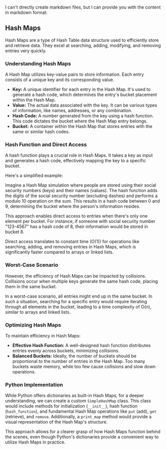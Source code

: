 I can't directly create markdown files, but I can provide you with the content in markdown format:

## Hash Maps

Hash Maps are a type of Hash Table data structure used to efficiently store and retrieve data. They excel at searching, adding, modifying, and removing entries very quickly.

### Understanding Hash Maps

A Hash Map utilizes key-value pairs to store information. Each entry consists of a unique key and its corresponding value.

* **Key:** A unique identifier for each entry in the Hash Map. It's used to generate a hash code, which determines the entry's bucket placement within the Hash Map.
* **Value:** The actual data associated with the key. It can be various types of information, like names, addresses, or any combination.
* **Hash Code:** A number generated from the key using a hash function. This code dictates the bucket where the Hash Map entry belongs.
* **Bucket:** A container within the Hash Map that stores entries with the same or similar hash codes.

### Hash Function and Direct Access

A hash function plays a crucial role in Hash Maps. It takes a key as input and generates a hash code, effectively mapping the key to a specific bucket.

Here's a simplified example:

Imagine a Hash Map simulation where people are stored using their social security numbers (keys) and their names (values). The hash function adds the digits of the social security number (excluding dashes) and performs a modulo 10 operation on the sum. This results in a hash code between 0 and 9, determining the bucket where the person's information resides.

This approach enables direct access to entries when there's only one element per bucket. For instance, if someone with social security number "123-4567" has a hash code of 8, their information would be stored in bucket 8.

Direct access translates to constant time (O(1)) for operations like searching, adding, and removing entries in Hash Maps, which is significantly faster compared to arrays or linked lists.

### Worst-Case Scenario

However, the efficiency of Hash Maps can be impacted by collisions. Collisions occur when multiple keys generate the same hash code, placing them in the same bucket.

In a worst-case scenario, all entries might end up in the same bucket. In such a situation, searching for a specific entry would require iterating through all elements in the bucket, leading to a time complexity of O(n), similar to arrays and linked lists.

### Optimizing Hash Maps

To maintain efficiency in Hash Maps:

* **Effective Hash Function:** A well-designed hash function distributes entries evenly across buckets, minimizing collisions.
* **Balanced Buckets:** Ideally, the number of buckets should be proportional to the number of entries in the Hash Map. Too many buckets waste memory, while too few cause collisions and slow down operations.

### Python Implementation

While Python offers dictionaries as built-in Hash Maps, for a deeper understanding, we can create a custom `SimpleHashMap` class. This class would include methods for initialization (`__init__`), hash function (`hash_function`), and fundamental Hash Map operations like `put` (add), `get` (retrieve), and `remove`. Additionally, a `print_map` method would provide a visual representation of the Hash Map's structure.

This approach allows for a clearer grasp of how Hash Maps function behind the scenes, even though Python's dictionaries provide a convenient way to utilize Hash Maps in practice.
